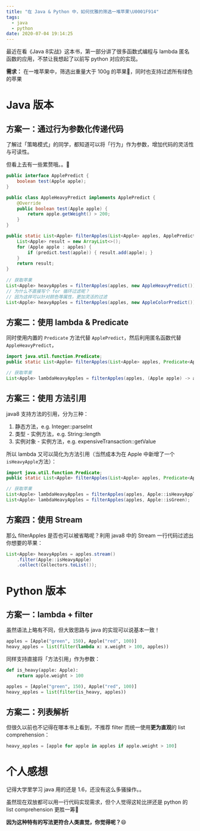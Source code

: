 ```yaml
---
title: "在 Java & Python 中，如何优雅的筛选一堆苹果\U0001F914"
tags:
  - java
  - python
date: 2020-07-04 19:14:25
---
```



最近在看《Java 8实战》这本书，第一部分讲了很多函数式编程与 lambda 匿名函数的应用，不禁让我想起了以前写 python 对应的实现。

**需求：** 在一堆苹果中，筛选出重量大于 100g 的苹果🍎，同时也支持过滤所有绿色的苹果 

<!--more-->

# Java 版本

## 方案一：通过行为参数化传递代码

了解过「策略模式」的同学，都知道可以将「行为」作为参数，增加代码的灵活性与可读性。

但看上去有一些累赘哦。。🤔

``` java
public interface ApplePredict {
    boolean test(Apple apple);
}

public class AppleHeavyPredict implements ApplePredict {
    @Override
    public boolean test(Apple apple) {
        return apple.getWeight() > 200;
    }
}

public static List<Apple> filterApples(List<Apple> apples, ApplePredict predict) {
    List<Apple> result = new ArrayList<>();
    for (Apple apple : apples) {
        if (predict.test(apple)) { result.add(apple); }
    }
    return result;
}
	
// 获取苹果
List<Apple> heavyApples = filterApples(apples, new AppleHeavyPredict());
// 为什么不直接写个 for 循环过滤呢？
// 因为这样可以针对颜色等属性，更加灵活的过滤
List<Apple> heavyApples = filterApples(apples, new AppleColorPredict());
```

## 方案二：使用 lambda & Predicate

同时使用内置的 `Predicate` 方法代替 `ApplePredict`，然后利用匿名函数代替 `AppleHeavyPredict`，

``` java
import java.util.function.Predicate;
public static List<Apple> filterApples(List<Apple> apples, Predicate<Apple> predict) {...}

// 获取苹果
List<Apple> lambdaHeavyApples = filterApples(apples, (Apple apple) -> apple.getWeight() > 100);
```

## 方案三：使用 方法引用 

java8 支持方法的引用，分为三种：

1. 静态方法，e.g. Integer::parseInt
2. 类型 - 实例方法，e.g. String::length
3. 实例对象 - 实例方法，e.g. expensiveTransaction::getValue  

所以 lambda 又可以简化为方法引用（当然成本为在 Apple 中新增了一个`isHeavyApple`方法）：
``` java
import java.util.function.Predicate;
public static List<Apple> filterApples(List<Apple> apples, Predicate<Apple> predict) {...}

// 获取苹果
List<Apple> lambdaHeavyApples = filterApples(apples, Apple::isHeavyApple);
List<Apple> lambdaHeavyApples = filterApples(apples, Apple::isGreen);
```

## 方案四：使用 Stream

那么 filterApples 是否也可以被省略呢？利用 java8 中的 Stream 一行代码过滤出你想要的苹果：

``` java
List<Apple> heavyApples = apples.stream()
    .filter(Apple::isHeavyApple)
    .collect(Collectors.toList());
```

# Python 版本

## 方案一：lambda + filter 

虽然语法上略有不同，但大致思路与 java 的实现可以说基本一致！

```python
apples = [Apple("green", 150), Apple("red", 100)]
heavy_apples = list(filter(lambda x: x.weight > 100, apples))
```

同样支持直接将「方法引用」作为参数：

```python
def is_heavy(apple: Apple):
    return apple.weight > 100

apples = [Apple("green", 150), Apple("red", 100)]
heavy_apples = list(filter(is_heavy, apples))
```

## 方案二：列表解析 

但很久以前也不记得在哪本书上看到，不推荐 filter 而统一使用**更为直观**的 list comprehension：

```python
heavy_apples = [apple for apple in apples if apple.weight > 100]
```

# 个人感想
记得大学里学习 java 用的还是 1.6，还没有这么多骚操作。。

虽然现在双放都可以用一行代码实现需求，但个人觉得这轮比拼还是 python 的 list comprehension 更胜一筹🤔 

**因为这种特有的写法更符合人类直觉，你觉得呢？**😄

